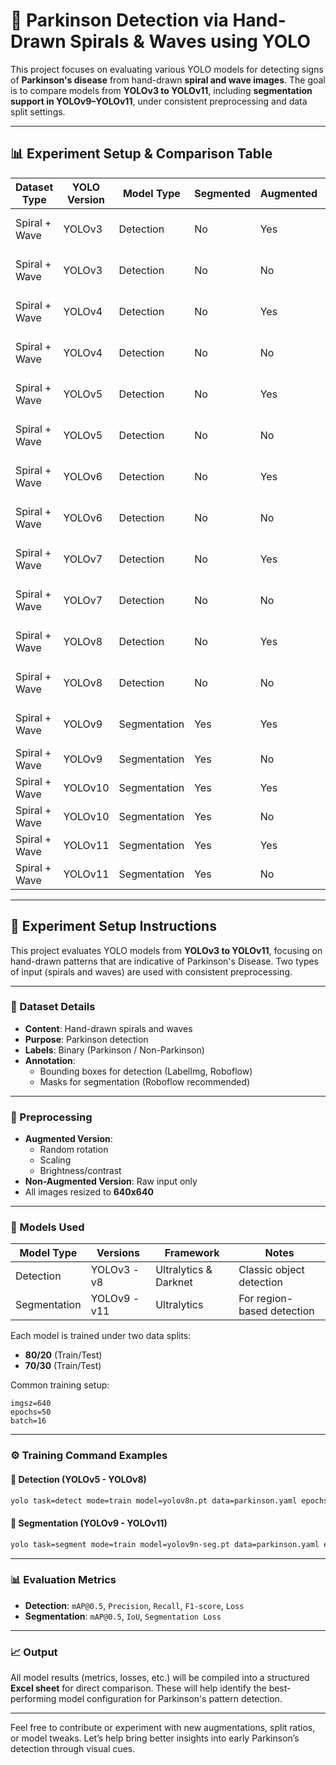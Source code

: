 
# 🧠 Parkinson Detection via Hand-Drawn Spirals & Waves using YOLO

This project focuses on evaluating various YOLO models for detecting signs of **Parkinson's disease** from hand-drawn **spiral and wave images**. The goal is to compare models from **YOLOv3 to YOLOv11**, including **segmentation support in YOLOv9–YOLOv11**, under consistent preprocessing and data split settings.

---

## 📊 Experiment Setup & Comparison Table

| Dataset Type        | YOLO Version | Model Type  | Segmented | Augmented | Train/Test Split | Metrics Compared        | Notes                       |
|---------------------|--------------|-------------|-----------|-----------|------------------|--------------------------|-----------------------------|
| Spiral + Wave       | YOLOv3       | Detection   | No        | Yes       | 80/20            | mAP, Precision, Recall   | Classic YOLOv3 baseline     |
| Spiral + Wave       | YOLOv3       | Detection   | No        | No        | 80/20            | mAP, Precision, Recall   | No augmentation baseline    |
| Spiral + Wave       | YOLOv4       | Detection   | No        | Yes       | 70/30            | mAP, Precision, Recall   |                             |
| Spiral + Wave       | YOLOv4       | Detection   | No        | No        | 70/30            | mAP, Precision, Recall   |                             |
| Spiral + Wave       | YOLOv5       | Detection   | No        | Yes       | 80/20            | mAP, F1-score, Loss      | Ultralytics                 |
| Spiral + Wave       | YOLOv5       | Detection   | No        | No        | 80/20            | mAP, F1-score, Loss      |                             |
| Spiral + Wave       | YOLOv6       | Detection   | No        | Yes       | 70/30            | mAP, F1-score, Loss      | Ultralytics                 |
| Spiral + Wave       | YOLOv6       | Detection   | No        | No        | 70/30            | mAP, F1-score, Loss      |                             |
| Spiral + Wave       | YOLOv7       | Detection   | No        | Yes       | 80/20            | mAP, F1-score, Loss      |                             |
| Spiral + Wave       | YOLOv7       | Detection   | No        | No        | 80/20            | mAP, F1-score, Loss      |                             |
| Spiral + Wave       | YOLOv8       | Detection   | No        | Yes       | 70/30            | mAP, F1-score, Loss      |                             |
| Spiral + Wave       | YOLOv8       | Detection   | No        | No        | 70/30            | mAP, F1-score, Loss      |                             |
| Spiral + Wave       | YOLOv9       | Segmentation| Yes       | Yes       | 80/20            | mAP50, IoU, Loss         | Segmented version tested    |
| Spiral + Wave       | YOLOv9       | Segmentation| Yes       | No        | 80/20            | mAP50, IoU, Loss         |                             |
| Spiral + Wave       | YOLOv10      | Segmentation| Yes       | Yes       | 70/30            | mAP50, IoU, Loss         |                             |
| Spiral + Wave       | YOLOv10      | Segmentation| Yes       | No        | 70/30            | mAP50, IoU, Loss         |                             |
| Spiral + Wave       | YOLOv11      | Segmentation| Yes       | Yes       | 80/20            | mAP50, IoU, Loss         |                             |
| Spiral + Wave       | YOLOv11      | Segmentation| Yes       | No        | 80/20            | mAP50, IoU, Loss         |                             |

---

## 🧪 Experiment Setup Instructions

This project evaluates YOLO models from **YOLOv3 to YOLOv11**, focusing on hand-drawn patterns that are indicative of Parkinson's Disease. Two types of input (spirals and waves) are used with consistent preprocessing.

---

### 📁 Dataset Details
- **Content**: Hand-drawn spirals and waves
- **Purpose**: Parkinson detection
- **Labels**: Binary (Parkinson / Non-Parkinson)
- **Annotation**: 
  - Bounding boxes for detection (LabelImg, Roboflow)
  - Masks for segmentation (Roboflow recommended)

---

### 🧹 Preprocessing
- **Augmented Version**:
  - Random rotation
  - Scaling
  - Brightness/contrast
- **Non-Augmented Version**: Raw input only
- All images resized to **640x640**

---

### 🧠 Models Used

| Model Type     | Versions     | Framework      | Notes                          |
|----------------|--------------|----------------|--------------------------------|
| Detection      | YOLOv3 - v8  | Ultralytics & Darknet | Classic object detection     |
| Segmentation   | YOLOv9 - v11 | Ultralytics    | For region-based detection     |

Each model is trained under two data splits:
- **80/20** (Train/Test)
- **70/30** (Train/Test)

Common training setup:
```
imgsz=640
epochs=50
batch=16
```

---

### ⚙️ Training Command Examples

#### 🔹 Detection (YOLOv5 - YOLOv8)
```bash
yolo task=detect mode=train model=yolov8n.pt data=parkinson.yaml epochs=50 imgsz=640
```

#### 🔹 Segmentation (YOLOv9 - YOLOv11)
```bash
yolo task=segment mode=train model=yolov9n-seg.pt data=parkinson.yaml epochs=50 imgsz=640
```

---

### 📊 Evaluation Metrics
- **Detection**: `mAP@0.5`, `Precision`, `Recall`, `F1-score`, `Loss`
- **Segmentation**: `mAP@0.5`, `IoU`, `Segmentation Loss`

---

### 📈 Output
All model results (metrics, losses, etc.) will be compiled into a structured **Excel sheet** for direct comparison. These will help identify the best-performing model configuration for Parkinson's pattern detection.

---

Feel free to contribute or experiment with new augmentations, split ratios, or model tweaks. Let’s help bring better insights into early Parkinson’s detection through visual cues.
